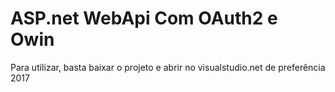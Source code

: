 ASP.net WebApi Com OAuth2 e Owin
==============

Para utilizar, basta baixar o projeto e abrir no visualstudio.net de preferência 2017

